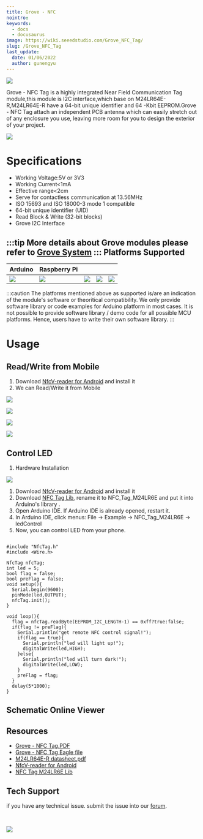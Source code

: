 ```yaml
---
title: Grove - NFC
nointro:
keywords:
  - docs
  - docusaurus
image: https://wiki.seeedstudio.com/Grove_NFC_Tag/
slug: /Grove_NFC_Tag
last_update:
  date: 01/06/2022
  author: gunengyu
---
```


![](https://files.seeedstudio.com/wiki/Grove-NFC_Tag/img/Grove-NFC_Tag_uasge.jpg)

Grove - NFC Tag is a highly integrated Near Field Communication Tag module,this module is I2C interface,which base on M24LR64E-R,M24LR64E-R have a 64-bit unique identifier and 64 -Kbit EEPROM.Grove - NFC Tag attach an independent PCB antenna which can easily stretch out of any enclosure you use, leaving more room for you to design the exterior of your project.

[![](https://files.seeedstudio.com/wiki/common/Get_One_Now_Banner.png)](https://www.seeedstudio.com/Grove-NFC-Tag-p-1866.html)

Specifications
=============

- Working Voltage:5V or 3V3
- Working Current&lt;1mA
- Effective range&lt;2cm
- Serve for contactless communication at 13.56MHz
- ISO 15693 and ISO 18000-3 mode 1 compatible
- 64-bit unique identifier (UID)
- Read Block & Write (32-bit blocks)
- Grove I2C Interface

:::tip
    More details about Grove modules please refer to [Grove System](https://wiki.seeedstudio.com/Grove_System/)
:::
Platforms Supported
-------------------

| Arduino                                                                                             | Raspberry Pi                                                                                             |                                                                                                 |                                                                                                          |                                                                                                    |
|-----------------------------------------------------------------------------------------------------|----------------------------------------------------------------------------------------------------------|-------------------------------------------------------------------------------------------------|---------------------------------------------------------------------------------------------------|----------------------------------------------------------------------------------------------------|
| ![](https://files.seeedstudio.com/wiki/wiki_english/docs/images/arduino_logo.jpg) | ![](https://files.seeedstudio.com/wiki/wiki_english/docs/images/raspberry_pi_logo_n.jpg) | ![](https://files.seeedstudio.com/wiki/wiki_english/docs/images/bbg_logo_n.jpg) | ![](https://files.seeedstudio.com/wiki/wiki_english/docs/images/wio_logo_n.jpg) | ![](https://files.seeedstudio.com/wiki/wiki_english/docs/images/linkit_logo_n.jpg) |

:::caution
    The platforms mentioned above as supported is/are an indication of the module's software or theoritical compatibility. We only provide software library or code examples for Arduino platform in most cases. It is not possible to provide software library / demo code for all possible MCU platforms. Hence, users have to write their own software library.
:::

Usage
=====

Read/Write from Mobile
--------------------

1. Download [NfcV-reader for Android](https://github.com/Seeed-Studio/NFC_Tag_M24LR6E/blob/master/Resources/NfcVreader.apk) and install it
2. We can Read/Write it from Mobile

![](https://files.seeedstudio.com/wiki/Grove-NFC_Tag/img/NFC_Tag_1.png)

![](https://files.seeedstudio.com/wiki/Grove-NFC_Tag/img/NFC_Tag_2.jpg)

![](https://files.seeedstudio.com/wiki/Grove-NFC_Tag/img/NFC_Tag_3.jpg)

![](https://files.seeedstudio.com/wiki/Grove-NFC_Tag/img/NFC_Tag_4.png)

Control LED
-----------

1. Hardware Installation

![](https://files.seeedstudio.com/wiki/Grove-NFC_Tag/img/Grove-NFC_Tag_Photo.jpg)

1. Download [NfcV-reader for Android](https://github.com/Seeed-Studio/NFC_Tag_M24LR6E/blob/master/Resources/NfcVreader.apk) and install it
2. Download [NFC Tag Lib](https://github.com/Seeed-Studio/NFC_Tag_M24LR6E), rename it to NFC_Tag_M24LR6E and put it into Arduino's library .
3. Open Arduino IDE. If Arduino IDE is already opened, restart it.
4. In Arduino IDE, click menus: File -> Example -> NFC_Tag_M24LR6E -> ledControl
5. Now, you can control LED from your phone.

```
 
#include "NfcTag.h"
#include <Wire.h>
 
NfcTag nfcTag;
int led = 5;
bool flag = false;
bool preFlag = false;
void setup(){
  Serial.begin(9600);
  pinMode(led,OUTPUT);
  nfcTag.init();
}
 
void loop(){
  flag = nfcTag.readByte(EEPROM_I2C_LENGTH-1) == 0xff?true:false;
  if(flag != preFlag){
    Serial.println("get remote NFC control signal!");
    if(flag == true){
      Serial.println("led will light up!");
      digitalWrite(led,HIGH);
    }else{
      Serial.println("led will turn dark!");
      digitalWrite(led,LOW);
    }
    preFlag = flag;
  }
  delay(5*1000);
}
```

## Schematic Online Viewer

<div className="altium-ecad-viewer" data-project-src="https://files.seeedstudio.com/wiki/Grove-NFC_Tag/res/Grove-NFC_Tag_v1.0.zip" style={{borderRadius: '0px 0px 4px 4px', height: 500, borderStyle: 'solid', borderWidth: 1, borderColor: 'rgb(241, 241, 241)', overflow: 'hidden', maxWidth: 1280, maxHeight: 700, boxSizing: 'border-box'}}>
</div>

Resources
--------

- [Grove - NFC Tag.PDF](https://files.seeedstudio.com/wiki/Grove-NFC_Tag/res/Grove-NFC_Tag_v1.0.pdf)
- [Grove - NFC Tag Eagle file](https://files.seeedstudio.com/wiki/Grove-NFC_Tag/res/Grove-NFC_Tag_v1.0.zip)
- [M24LR64E-R datasheet.pdf](https://files.seeedstudio.com/wiki/Grove-NFC_Tag/res/M24LR64E-R.pdf)
- [NfcV-reader for Android](https://github.com/Seeed-Studio/NFC_Tag_M24LR6E/blob/master/Resources/NfcVreader.apk)
- [NFC Tag M24LR6E Lib](https://github.com/Seeed-Studio/NFC_Tag_M24LR6E)

<!-- This Markdown file was created from https://www.seeedstudio.com/wiki/Grove_-_NFC_Tag -->

## Tech Support

 if you have any technical issue.  submit the issue into our [forum](http://forum.seeedstudio.com/).

<div>
  <br /><p style={{textAlign: 'center'}}><a href="https://www.seeedstudio.com/act-4.html?utm_source=wiki&utm_medium=wikibanner&utm_campaign=newproducts" target="_blank"><img src="https://files.seeedstudio.com/wiki/Wiki_Banner/new_product.jpg" /></a></p>
</div>

